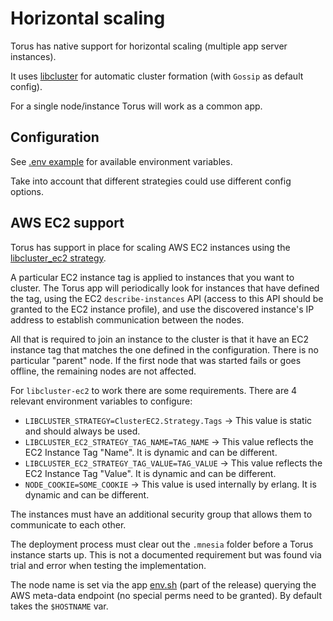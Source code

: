# Horizontal scaling

Torus has native support for horizontal scaling (multiple app server instances).

It uses [libcluster](https://github.com/bitwalker/libcluster) for automatic cluster formation (with `Gossip` as default config).

For a single node/instance Torus will work as a common app.

## Configuration

See [.env example](https://github.com/Simon-Initiative/oli-torus/blob/master/oli.example.env) for available environment variables.

Take into account that different strategies could use different config options.

## AWS EC2 support

Torus has support in place for scaling AWS EC2 instances using the [libcluster_ec2 strategy](https://github.com/kyleaa/libcluster_ec2).

A particular EC2 instance tag is applied to instances that you want to cluster. The Torus app will periodically look for instances that have defined the tag,
using the EC2 `describe-instances` API (access to this API should be granted to the EC2 instance profile), and use the discovered instance's IP address to
establish communication between the nodes.

All that is required to join an instance to the cluster is that it have an EC2 instance tag that matches the one defined in the configuration. There is no
particular "parent" node. If the first node that was started fails or goes offline, the remaining nodes are not affected.

For `libcluster-ec2` to work there are some requirements. There are 4 relevant environment variables to configure:

- `LIBCLUSTER_STRATEGY=ClusterEC2.Strategy.Tags` -> This value is static and should always be used.
- `LIBCLUSTER_EC2_STRATEGY_TAG_NAME=TAG_NAME` -> This value reflects the EC2 Instance Tag "Name". It is dynamic and can be different.
- `LIBCLUSTER_EC2_STRATEGY_TAG_VALUE=TAG_VALUE` -> This value reflects the EC2 Instance Tag "Value". It is dynamic and can be different.
- `NODE_COOKIE=SOME_COOKIE` -> This value is used internally by erlang. It is dynamic and can be different.

The instances must have an additional security group that allows them to communicate to each other.

The deployment process must clear out the `.mnesia` folder before a Torus instance starts up. This is not a documented requirement but was found via trial
and error when testing the implementation.

The node name is set via the app [env.sh](https://github.com/Simon-Initiative/oli-torus/blob/master/rel/env.sh.eex) (part of the release) querying the
AWS meta-data endpoint (no special perms need to be granted). By default takes the `$HOSTNAME` var.
